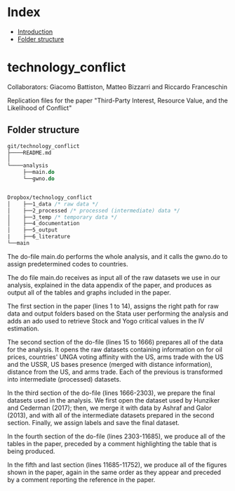 # Index
- [Introduction](#technology_conflict)
- [Folder structure](#folder-structure)

# technology_conflict

Collaborators: Giacomo Battiston, Matteo Bizzarri and Riccardo Franceschin

Replication files for the paper "Third-Party Interest, Resource Value, and the Likelihood of Conflict"

## Folder structure

```stata
git/technology_conflict
├────README.md
│    
└────analysis
     ├──main.do
     └──gwno.do     


Dropbox/technology_conflict
│    ├──1_data /* raw data */
│    ├──2_processed /* processed (intermediate) data */
│    ├──3_temp /* temporary data */
│    ├──4_documentation
│    ├──5_output
|    ├──6_literature
└──main
````

The do-file main.do performs the whole analysis, and it calls the gwno.do to assign predetermined codes to countries.

The do file main.do  receives as input all of the raw datasets we use in our analysis, explained in the data appendix of the paper, and produces as output all of the tables and graphs included in the paper.

The first section in the paper (lines 1 to 14), assigns the right path for raw data and output folders based on the Stata user performing the analysis and adds an ado used to retrieve Stock and Yogo critical values in the IV estimation.

The second section of the do-file (lines 15 to 1666) prepares all of the data for the analysis.
It opens the raw datasets containing information on for oil prices, countries' UNGA voting affinity with the US, arms trade with the US and the USSR, US bases presence (merged with distance information), distance from the US, and arms trade.
Each of the previous is transformed into intermediate (processed) datasets.

In the third section of the do-file (lines 1666-2303), we prepare the final datasets used in the analysis.
We first open the dataset used by Hunziker and Cederman (2017); then, we merge it with data by Ashraf and Galor (2013), and with all of the intermediate datasets prepared in the second section.
Finally, we assign labels and save the final dataset.

In the fourth section of the do-file (lines 2303-11685), we produce all of the tables in the paper, preceded by a comment highlighting the table that is being produced.

In the fifth and last section (lines 11685-11752), we produce all of the figures shown in the paper, again in the same order as they appear and preceded by a comment reporting the reference in the paper.

